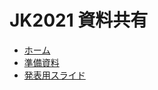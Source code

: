 # JK2021 資料共有
* [ホーム](https://phys-ken.github.io/JK2021_sp/)
* [準備資料](https://phys-ken.github.io/JK2021_sp/JK_text_1.html)
* [発表用スライド](https://phys-ken.github.io/JK2021_sp/export/index.html)